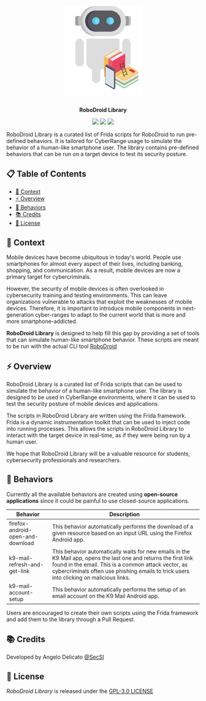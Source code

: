 <h1 align="center">
  <br>
    <img src="https://raw.githubusercontent.com/cybersecsi/robodroid-library/main/logo.png" alt= "robodroid" width="200px">
</h1>
<p align="center">
    <b>RoboDroid Library</b>
<p>

<p align="center">
  <img src="https://github.com/cybersecsi/robodroid-library/actions/workflows/release.yaml/badge.svg"/>
    <a href="https://github.com/cybersecsi/robodroid-library/blob/main/README.md"><img src="https://img.shields.io/badge/Documentation-complete-green.svg?style=flat"></a>
  <a href="https://github.com/cybersecsi/robodroid-library/blob/main/LICENSE"><img src="https://img.shields.io/badge/License-GPL3-blue.svg"></a>
</p>

RoboDroid Library is a curated list of Frida scripts for RoboDroid to run pre-defined behaviors. It is tailored for CyberRange usage to simulate the behavior of a human-like smartphone user. The library contains pre-defined behaviors that can be run on a target device to test its security posture.

<!-- omit in toc -->
## 📋 Table of Contents
- [📱 Context](#-context)
- [⚡ Overview](#-overview)
- [🚀 Behaviors](#-behaviors)
- [📚 Credits](#-credits)
- [🪪 License](#-license)


## 📱 Context
Mobile devices have become ubiquitous in today's world. People use smartphones for almost every aspect of their lives, including banking, shopping, and communication. As a result, mobile devices are now a primary target for cybercriminals.

However, the security of mobile devices is often overlooked in cybersecurity training and testing environments. This can leave organizations vulnerable to attacks that exploit the weaknesses of mobile devices. Therefore, it is important to introduce mobile components in next-generation cyber-ranges to adapt to the current world that is more and more smartphone-addicted.

**RoboDroid Library** is designed to help fill this gap by providing a set of tools that can simulate human-like smartphone behavior. 
These scripts are meant to be run with the actual CLI tool [RoboDroid](https://github.com/cybersecsi/robodroid)

## ⚡ Overview
RoboDroid Library is a curated list of Frida scripts that can be used to simulate the behavior of a human-like smartphone user. The library is designed to be used in CyberRange environments, where it can be used to test the security posture of mobile devices and applications.

The scripts in RoboDroid Library are written using the Frida framework. Frida is a dynamic instrumentation toolkit that can be used to inject code into running processes. This allows the scripts in RoboDroid Library to interact with the target device in real-time, as if they were being run by a human user.

We hope that RoboDroid Library will be a valuable resource for students, cybersecurity professionals and researchers.

## 🚀 Behaviors
Currently all the available behaviors are created using **open-source applications** since it could be painful to use closed-source applications.

| **Behavior** | **Description** |
|---|---|
| firefox-android-open-and-download | This behavior automatically performs the download of a given resource based on an input URL using the Firefox Android app. |
| k9-mail-refresh-and-get-link | This behavior automatically waits for new emails in the K9 Mail app, opens the last one and returns the first link found in the email. This is a common attack vector, as cybercriminals often use phishing emails to trick users into clicking on malicious links. |
| k9-mail-account-setup | This behavior automatically performs the setup of an email account on the K9 Mail Android app. |

Users are encouraged to create their own scripts using the Frida framework and add them to the library through a Pull Request.

## 📚 Credits

Developed by Angelo Delicato [@SecSI](https://secsi.io)

## 🪪 License

_RoboDroid Library_ is released under the [GPL-3.0 LICENSE](https://github.com/cybersecsi/robodroid-library/blob/main/LICENSE)
